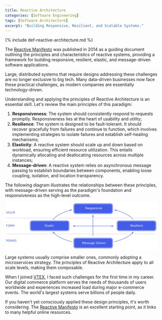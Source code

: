 ```yaml
---
title: Reactive Architecture
categories: [Software Engineering]
tags: [Software Architecture]
excerpt: "Building Responsive, Resilient, and Scalable Systems."
---
```


{% include def-reactive-architecture.md %}

The [Reactive Manifesto](https://www.reactivemanifesto.org) was published in 2014 as a guiding document outlining the principles and characteristics of reactive systems, providing a framework for building responsive, resilient, elastic, and message-driven software applications.

Large, distributed systems that require designs addressing these challenges are no longer exclusive to big tech. Many data-driven businesses now face these practical challenges, as modern companies are essentially technology-driven.

Understanding and applying the principles of Reactive Architecture is an essential skill. Let's review the main principles of this paradigm:

1. **Responsiveness**: The system should consistently respond to requests promptly. Responsiveness lies at the heart of usability and utility;
2. **Resilience**: The system is designed to be fault-tolerant. It should recover gracefully from failures and continue to function, which involves implementing strategies to isolate failures and establish self-healing mechanisms;
3. **Elasticity**: A reactive system should scale up and down based on workload, ensuring efficient resource utilization. This entails dynamically allocating and deallocating resources across multiple instances;
4. **Message-driven**: A reactive system relies on asynchronous message passing to establish boundaries between components, enabling loose coupling, isolation, and location transparency.

The following diagram illustrates the relationships between these principles, with message-driven serving as the paradigm's foundation and responsiveness as the high-level outcome.

![Reactive Architecture](/images/posts/2023-04-20-reactive-architecture/reactive-architecture.png "Reactive Architecture")

Large systems usually comprise smaller ones, commonly adopting a microservices strategy. The principles of Reactive Architecture apply to all scale levels, making them composable.

When I joined [VTEX](/about/vtex), I faced such challenges for the first time in my career. Our digital commerce platform serves the needs of thousands of users worldwide and experiences increased load during major e-commerce events. The world's largest systems serve billions of people daily.

If you haven't yet consciously applied these design principles, it's worth considering. The [Reactive Manifesto](https://www.reactivemanifesto.org) is an excellent starting point, as it links to many helpful online resources.